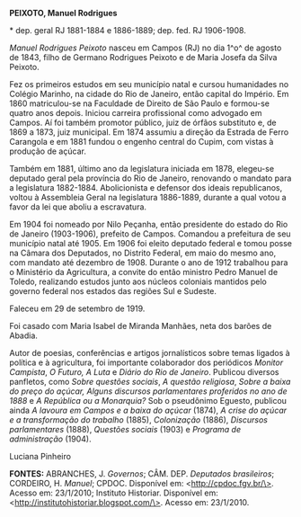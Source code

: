 **PEIXOTO, Manuel Rodrigues**

\* dep. geral RJ 1881-1884 e 1886-1889; dep. fed. RJ 1906-1908.

*Manuel Rodrigues Peixoto* nasceu em Campos (RJ) no dia 1^o^ de agosto
de 1843, filho de Germano Rodrigues Peixoto e de Maria Josefa da Silva
Peixoto.

Fez os primeiros estudos em seu município natal e cursou humanidades no
Colégio Marinho, na cidade do Rio de Janeiro, então capital do Império.
Em 1860 matriculou-se na Faculdade de Direito de São Paulo e formou-se
quatro anos depois. Iniciou carreira profissional como advogado em
Campos. Aí foi também promotor público, juiz de órfãos substituto e, de
1869 a 1873, juiz municipal. Em 1874 assumiu a direção da Estrada de
Ferro Carangola e em 1881 fundou o engenho central do Cupim, com vistas
à produção de açúcar.

Também em 1881, último ano da legislatura iniciada em 1878, elegeu-se
deputado geral pela província do Rio de Janeiro, renovando o mandato
para a legislatura 1882-1884. Abolicionista e defensor dos ideais
republicanos, voltou à Assembleia Geral na legislatura 1886-1889,
durante a qual votou a favor da lei que aboliu a escravatura.

Em 1904 foi nomeado por Nilo Peçanha, então presidente do estado do Rio
de Janeiro (1903-1906), prefeito de Campos. Comandou a prefeitura de seu
município natal até 1905. Em 1906 foi eleito deputado federal e tomou
posse na Câmara dos Deputados, no Distrito Federal, em maio do mesmo
ano, com mandato até dezembro de 1908. Durante o ano de 1912 trabalhou
para o Ministério da Agricultura, a convite do então ministro Pedro
Manuel de Toledo, realizando estudos junto aos núcleos coloniais
mantidos pelo governo federal nos estados das regiões Sul e Sudeste.

Faleceu em 29 de setembro de 1919.

Foi casado com Maria Isabel de Miranda Manhães, neta dos barões de
Abadia.

Autor de poesias, conferências e artigos jornalísticos sobre temas
ligados à política e à agricultura, foi importante colaborador dos
periódicos *Monitor Campista*, *O Futuro, A Luta* e *Diário do Rio de
Janeiro*. Publicou diversos panfletos, como *Sobre questões sociais*, *A
questão religiosa*, *Sobre a baixa do preço do açúcar,* *Alguns
discursos parlamentares proferidos no ano de 1888* e *A República ou a
Monarquia?* Sob o pseudônimo Eguesto, publicou ainda *A lavoura em
Campos e a baixa do açúcar* (1874), *A crise do açúcar e a transformação
do trabalho* (1885), *Colonização* (1886), *Discursos parlamentares*
(1888), *Questões sociais* (1903) e *Programa de administração* (1904).

Luciana Pinheiro

**FONTES:** ABRANCHES, J. *Governos*; CÂM. DEP. *Deputados brasileiros*;
CORDEIRO, H. *Manuel*; CPDOC. Disponível em: \<http://cpdoc.fgv.br/\>.
Acesso em: 23/1/2010; Instituto Historiar. Disponível em:
\<http://institutohistoriar.blogspot.com/\>. Acesso em: 23/1/2010.
